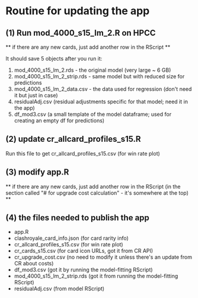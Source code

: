 # Routine for updating the app

## (1) Run mod_4000_s15_lm_2.R on HPCC

** if there are any new cards, just add another row in the RScript **

It should save 5 objects after you run it:
  1. mod_4000_s15_lm_2.rds - the original model (very large ~ 6 GB)
  2. mod_4000_s15_lm_2_strip.rds - same model but with reduced size for predictions
  3. mod_4000_s15_lm_2_data.csv - the data used for regression (don't need it but just in case)
  4. residualAdj.csv (residual adjustments specific for that model; need it in the app)
  5. df_mod3.csv (a small template of the model dataframe; used for creating an empty df for predictions)
  
  
## (2) update cr_allcard_profiles_s15.R
Run this file to get cr_allcard_profiles_s15.csv (for win rate plot)

  
## (3) modify app.R

** if there are any new cards, just add another row in the RScript (in the section called "# for upgrade cost calculation" - it's somewhere at the top) **


## (4) the files needed to publish the app
 - app.R
 - clashroyale_card_info.json (for card rarity info)
 - cr_allcard_profiles_s15.csv (for win rate plot)
 - cr_cards_s15.csv (for card icon URLs, got it from CR API)
 - cr_upgrade_cost.csv (no need to modify it unless there's an update from CR about costs)
 - df_mod3.csv (got it by running the model-fitting RScript)
 - mod_4000_s15_lm_2_strip.rds (got it from running the model-fitting RScript)
 - residualAdj.csv (from model RScript)
 
 
 
 
 
 
 
 